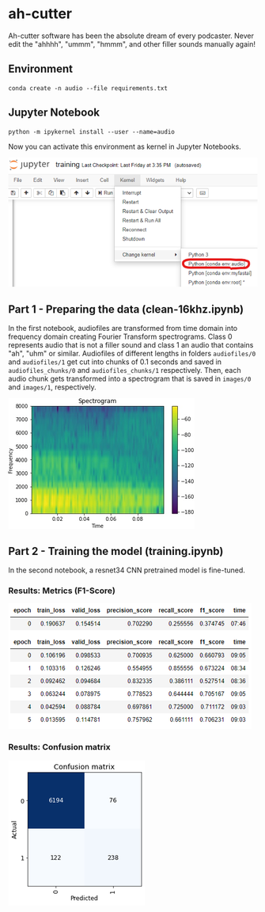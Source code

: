 # ah-cutter
Ah-cutter software has been the absolute dream of every podcaster. Never edit the "ahhhh", "ummm", "hmmm", and other filler sounds manually again!

## Environment
```
conda create -n audio --file requirements.txt
```

## Jupyter Notebook
```
python -m ipykernel install --user --name=audio
```
Now you can activate this environment as kernel in Jupyter Notebooks.

![Selecting kernel](/docs/jupyter-kernel.png)

## Part 1 - Preparing the data (clean-16khz.ipynb)
In the first notebook, audiofiles are transformed from time domain into frequency domain creating Fourier Transform spectrograms. Class 0 represents audio that is not a filler sound and class 1 an audio that contains "ah", "uhm" or similar. Audiofiles of different lengths in folders `audiofiles/0` and `audiofiles/1` get cut into chunks of 0.1 seconds and saved in `audiofiles_chunks/0` and `audiofiles_chunks/1` respectively. Then, each audio chunk gets transformed into a spectrogram that is saved in `images/0` and `images/1`, respectively.

![Spectrogram](/docs/spectro-preview.jpg)

## Part 2 - Training the model (training.ipynb)
In the second notebook, a resnet34 CNN pretrained model is fine-tuned.

### Results: Metrics (F1-Score)
![Results: Metrics](/docs/metrics.png)

### Results: Confusion matrix
![Results: Confusion Matrix](/docs/confusion.png)



